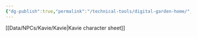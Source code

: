 ```yaml
---
{"dg-publish":true,"permalink":"/technical-tools/digital-garden-home/","tags":["gardenEntry"],"updated":"2023-10-12T10:50:04.156-04:00"}
---
```


[[Data/NPCs/Kavie/Kavie\|Kavie character sheet]]
